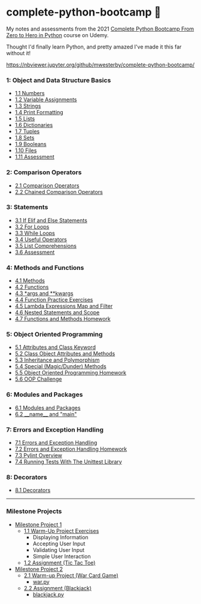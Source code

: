 # complete-python-bootcamp 🐍

My notes and assessments from the 2021 [Complete Python Bootcamp From Zero to Hero in Python](https://www.udemy.com/course/complete-python-bootcamp/) course on Udemy.

Thought I'd finally learn Python, and pretty amazed I've made it this far without it!

https://nbviewer.jupyter.org/github/mwesterby/complete-python-bootcamp/

### 1: Object and Data Structure Basics
- [1.1 Numbers](/01:%20Objects%20and%20Data%20Structure%20Basics/1.1%20Numbers.ipynb)
- [1.2 Variable Assignments](/01:%20Objects%20and%20Data%20Structure%20Basics//1.2%20Variable%20Assignments.ipynb)
- [1.3 Strings](/01:%20Objects%20and%20Data%20Structure%20Basics/1.3%20Strings.ipynb)
- [1.4 Print Formatting](/01:%20Objects%20and%20Data%20Structure%20Basics/1.4%20Print%20Formatting.ipynb)
- [1.5 Lists](/01:%20Objects%20and%20Data%20Structure%20Basics/1.5%20Lists.ipynb)
- [1.6 Dictionaries](/01:%20Objects%20and%20Data%20Structure%20Basics/1.6%20Dictionaries.ipynb)
- [1.7 Tuples](/01:%20Objects%20and%20Data%20Structure%20Basics/1.7%20Tuples.ipynb)
- [1.8 Sets](/01:%20Objects%20and%20Data%20Structure%20Basics/1.8%20Sets.ipynb)
- [1.9 Booleans](/01:%20Objects%20and%20Data%20Structure%20Basics/1.9%20Booleans.ipynb)
- [1.10 Files](/01:%20Objects%20and%20Data%20Structure%20Basics/1.10%20Files.ipynb)
- [1.11 Assessment](/01:%20Objects%20and%20Data%20Structure%20Basics/1.11%20Objects%20and%20Data%20Structures%20Assessment%20Test.ipynb)

### 2: Comparison Operators
- [2.1 Comparison Operators](/02:%20Comparison%20Operators/2.1%20Comparison%20Operators.ipynb)
- [2.2 Chained Comparison Operators](/02:%20Comparison%20Operators/2.2%20Chained%20Comparison%20Operators.ipynb)

### 3: Statements
- [3.1 If Elif and Else Statements](/03:%20Statements/3.1%20If%20Elif%20and%20Else%20Statements.ipynb)
- [3.2 For Loops](/03:%20Statements/3.2%20For%20Loops.ipynb)
- [3.3 While Loops](/03:%20Statements/3.3%20While%20Loops.ipynb)
- [3.4 Useful Operators](/03:%20Statements/3.4%20Useful%20Operators.ipynb)
- [3.5 List Comprehensions](/03:%20Statements/3.5%20List%20Comprehensions.ipynb)
- [3.6 Assessment](/03:%20Statements/3.6%20Statements%20Assessment%20Test.ipynb)

### 4: Methods and Functions
- [4.1 Methods](/04:%20Methods%20and%20Functions/4.1%20Methods.ipynb)
- [4.2 Functions](/04:%20Methods%20and%20Functions/4.2%20Functions.ipynb)
- [4.3 *args and **kwargs](/04:%20Methods%20and%20Functions/4.3%20args%20and%20kwargs.ipynb)
- [4.4 Function Practice Exercises](/04:%20Methods%20and%20Functions/4.4%20Function%20Practice%20Exercises.ipynb)
- [4.5 Lambda Expressions Map and Filter](/04:%20Methods%20and%20Functions/4.5%20Lambda%20Expressions%20Map%20and%20Filter.ipynb)
- [4.6 Nested Statements and Scope](/04:%20Methods%20and%20Functions/4.6%20Nested%20Statements%20and%20Scope.ipynb)
- [4.7 Functions and Methods Homework](/04:%20Methods%20and%20Functions/4.7%20Functions%20and%20Methods%20Homework.ipynb)

### 5: Object Oriented Programming
- [5.1 Attributes and Class Keyword](/05:%20Object%20Oriented%20Programming/5.1%20Attributes%20and%20Class%20Keyword.ipynb)
- [5.2 Class Object Attributes and Methods](/05:%20Object%20Oriented%20Programming/5.2%20Class%20Object%20Attributes%20and%20Methods.ipynb)
- [5.3 Inheritance and Polymorphism](/05:%20Object%20Oriented%20Programming/5.3%20Inheritance%20and%20Polymorphism.ipynb)
- [5.4 Special (Magic/Dunder) Methods](/05:%20Object%20Oriented%20Programming/5.4%20Special%20(Magic%20or%20Dunder)%20Methods.ipynb)
- [5.5 Object Oriented Programming Homework](/05:%20Object%20Oriented%20Programming/5.5%20Object%20Oriented%20Programming%20Homework.ipynb)
- [5.6 OOP Challenge](/05:%20Object%20Oriented%20Programming/5.6%20OOP%20Challenge.ipynb)

### 6: Modules and Packages
- [6.1 Modules and Packages](/06:%20Modules%20and%20Packages/6.1%20Modules%20and%20Packages)
- [6.2 \_\_name__ and "main"](/06:%20Modules%20and%20Packages/6.2%20__name__%20and%20"__main__")

### 7: Errors and Exception Handling
- [7.1 Errors and Exception Handling](/07:%20Errors%20and%20Exception%20Handling/7.1%20Errors%20and%20Exception%20Handling.ipynb)
- [7.2 Errors and Exception Handling Homework](/07:%20Errors%20and%20Exception%20Handling/7.2%20Errors%20and%20Exceptions%20Homework.ipynb)
- [7.3 Pylint Overview](/07:%20Errors%20and%20Exception%20Handling/7.3%20Pylint%20Overview)
- [7.4 Running Tests With The Unittest Library](/07:%20Errors%20and%20Exception%20Handling/7.4%20Running%20Tests%20With%20The%20Unittest%20Library)

### 8: Decorators
- [8.1 Decorators](/08:%20Decorators/8.1%20Decorators.ipynb)

<hr />

### Milestone Projects
- [Milestone Project 1](/Milestone%20Projects/Milestone%20Project%201)
  - [1.1 Warm-Up Project Exercises](/Milestone%20Projects/Milestone%20Project%201/1.1%20Warm-Up%20Project%20Exercises.ipynb)
    - Displaying Information
    - Accepting User Input
    - Validating User Input
    - Simple User Interaction
  - [1.2 Assignment (Tic Tac Toe)](/Milestone%20Projects/Milestone%20Project%201/1.2%20Assignment.ipynb)
- [Milestone Project 2](/Milestone%20Projects/Milestone%20Project%202)
  - [2.1 Warm-up Project (War Card Game)](/Milestone%20Projects/Milestone%20Project%202/2.1%20Milestone%202%20Warmup%20Project.ipynb)
    - [war.py](/Milestone%20Projects/Milestone%20Project%202/war.py)
   - [2.2 Assignment (Blackjack)](/Milestone%20Projects/Milestone%20Project%202/2.2%20Assignment.ipynb)
     - [blackjack.py](/Milestone%20Projects/Milestone%20Project%202/blackjack.py)

